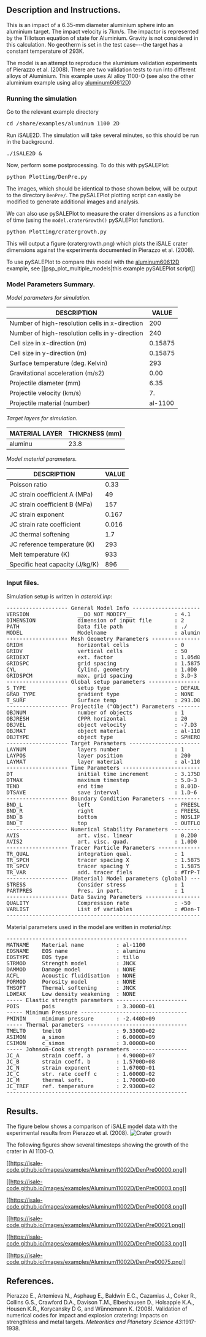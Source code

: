 ## Description and Instructions.

This is an impact of a 6.35-mm diameter aluminium sphere into an aluminium target. The impact velocity is 7km/s. The impactor is represented by the Tillotson equation of state for Aluminium. Gravity is not considered in this calculation. No geotherm is set in the test case---the target has a constant temperature of 293K.

The model is an attempt to reproduce the aluminium validation experiments of Pierazzo et al. (2008). There are two validation tests to run into different alloys of Aluminium. This example uses Al alloy 1100-O (see also the other aluminium example using alloy [aluminum60612D](https://github.com/isale-code/iSALE2D/wiki/Cratering-in-Aluminum-6061/))

### Running the simulation

Go to the relevant example directory
<pre>
cd <prefix>/share/examples/aluminum_1100_2D
</pre>

Run iSALE2D.  The simulation will take several minutes, so this should be run in the background.
<pre>
./iSALE2D &
</pre>

Now, perform some postprocessing. To do this with pySALEPlot:

<pre>
python Plotting/DenPre.py
</pre>

The images, which should be identical to those shown below, will be output to the directory `DenPre/`. The pySALEPlot plotting script can easily be modified to generate additional images and analysis.

We can also use pySALEPlot to measure the crater dimensions as a function of time (using the `model.craterGrowth()` pySALEPlot function).

<pre>
python Plotting/cratergrowth.py
</pre>

This will output a figure (cratergrowth.png) which plots the iSALE crater dimensions against the experiments documented in Pierazzo et al. (2008).

To use pySALEPlot to compare this model with the [aluminum60612D](https://github.com/isale-code/iSALE2D/wiki/Cratering-in-Aluminum-6061/) example, see [[psp_plot_multiple_models|this example pySALEPlot script]]

### Model Parameters Summary.

*Model parameters for simulation.*

| DESCRIPTION                                    |  VALUE  |
| ---------------------------------------------- | ------- |
| Number of high-resolution cells in x-direction | 200     |
| Number of high-resolution cells in y-direction | 240     |
| Cell size in x-direction (m)                   | 0.15875 |
| Cell size in y-direction (m)                   | 0.15875 |
| Surface temperature (deg. Kelvin)              | 293     |
| Gravitational acceleration (m/s2)              | 0.00    |
| Projectile diameter (mm)                       | 6.35    |
| Projectile velocity (km/s)                     | 7.      |
| Projectile material (number)                   | al-1100 |

*Target layers for simulation.*

| MATERIAL LAYER  |    THICKNESS (mm) |
| --------------- | ----------------- |
| aluminu         |             23.8  |

*Model material parameters.*

| DESCRIPTION | VALUE |
| ----------- | ----- |
| Poisson ratio | 0.33 |
| JC strain coefficient A (MPa) |49|
| JC strain coefficient B (MPa) |157|
| JC strain exponent |0.167|
| JC strain rate coefficient |0.016|
| JC thermal softening |1.7|
| JC reference temperature (K) |293|
| Melt temperature (K) |933|
| Specific heat capacity (J/kg/K) |896|

### Input files.

Simulation setup is written in *asteroid.inp*:
<pre>
------------------- General Model Info ---------------------------------
VERSION               __DO NOT MODIFY__             : 4.1
DIMENSION             dimension of input file       : 2
PATH                  Data file path                : ./
MODEL                 Modelname                     : aluminium_1100_2D
------------------- Mesh Geometry Parameters ---------------------------
GRIDH                 horizontal cells              : 0           : 200         : 50
GRIDV                 vertical cells                : 50          : 240         : 0
GRIDEXT               ext. factor                   : 1.05d0
GRIDSPC               grid spacing                  : 1.5875D-4
CYL                   Cylind. geometry              : 1.0D0
GRIDSPCM              max. grid spacing             : 3.D-3
------------------- Global setup parameters -----------------------------
S_TYPE                setup type                    : DEFAULT
GRAD_TYPE             gradient type                 : NONE
T_SURF                Surface temp                  : 293.D0
------------------- Projectile ("Object") Parameters --------------------
OBJNUM                number of objects             : 1
OBJRESH               CPPR horizontal               : 20
OBJVEL                object velocity               : -7.D3
OBJMAT                object material               : al-1100
OBJTYPE               object type                   : SPHEROID
------------------- Target Parameters ----------------------------------
LAYNUM                layers number                 : 1
LAYPOS                layer position                : 200
LAYMAT                layer material                : al-1100
------------------- Time Parameters ------------------------------------
DT                    initial time increment        : 3.175D-8
DTMAX                 maximum timestep              : 5.D-3
TEND                  end time                      : 8.01D-5
DTSAVE                save interval                 : 1.D-6
------------------- Boundary Condition Parameters ----------------------
BND_L                 left                          : FREESLIP
BND_R                 right                         : FREESLIP
BND_B                 bottom                        : NOSLIP
BND_T                 top                           : OUTFLOW
------------------- Numerical Stability Parameters ---------------------
AVIS                  art. visc. linear             : 0.2D0
AVIS2                 art. visc. quad.              : 1.0D0
------------------- Tracer Particle Parameters -------------------------
TR_QUAL               integration qual.             : 1
TR_SPCH               tracer spacing X              : 1.5875D-4   : 1.5875D-4
TR_SPCV               tracer spacing Y              : 1.5875D-4   : 1.5875D-4
TR_VAR                add. tracer fiels             : #TrP-TrT#
------------------- (Material) Model parameters (global) ---------------
STRESS                Consider stress               : 1
PARTPRES              Pres. in part.                : 1
------------------- Data Saving Parameters -----------------------------
QUALITY               Compression rate              : -50
VARLIST               List of variables             : #Den-Tmp-Pre-Sie-Yld-VEL#
------------------------------------------------------------------------
</pre>

Material parameters used in the model are written in *material.inp*:
<pre>
--------------------------------------------------------
MATNAME    Material name          : al-1100
EOSNAME    EOS name               : aluminu
EOSTYPE    EOS type               : tillo
STRMOD     Strength model         : JNCK
DAMMOD     Damage model           : NONE
ACFL       Acoustic fluidisation  : NONE
PORMOD     Porosity model         : NONE
THSOFT     Thermal softening      : JNCK
LDWEAK     Low density weakening  : NONE
----- Elastic strength parameters ----------------------
POIS       pois                   : 3.3000D-01
----- Minimum Pressure ---------------------------------
PMININ     minimum pressure       : -2.440D+09
----- Thermal parameters -------------------------------
TMELT0     tmelt0                 : 9.3300D+02
ASIMON     a_simon                : 6.0000D+09
CSIMON     c_simon                : 3.0000D+00
----- Johnson-Cook strength parameters -----------------
JC_A       strain coeff. a        : 4.9000D+07
JC_B       strain coeff. b        : 1.5700D+08
JC_N       strain exponent        : 1.6700D-01
JC_C       str. rate coeff c      : 1.6000D-02
JC_M       thermal soft.          : 1.7000D+00
JC_TREF    ref. temperature       : 2.9300D+02
--------------------------------------------------------
</pre>

## Results.

The figure below shows a comparison of iSALE model data with the experimental results from Pierazzo et al. (2008).
![Crater growth](https://isale-code.github.io/images/examples/Aluminum11002D/cratergrowth.png)

The following figures show several timesteps showing the growth of the crater in Al 1100-O.

[[https://isale-code.github.io/images/examples/Aluminum11002D/DenPre00000.png]]

[[https://isale-code.github.io/images/examples/Aluminum11002D/DenPre00003.png]]

[[https://isale-code.github.io/images/examples/Aluminum11002D/DenPre00008.png]]

[[https://isale-code.github.io/images/examples/Aluminum11002D/DenPre00021.png]]

[[https://isale-code.github.io/images/examples/Aluminum11002D/DenPre00033.png]]

[[https://isale-code.github.io/images/examples/Aluminum11002D/DenPre00075.png]]


## References.

Pierazzo E., Artemieva N., Asphaug E., Baldwin E.C., Cazamias J., Coker R., Collins G.S., Crawford D.A., Davison T.M., Elbeshausen D., Holsapple K.A., Housen K.R., Korycansky D G, and Wünnemann K. (2008). Validation of numerical codes for impact and explosion cratering: Impacts on strengthless and metal targets. _Meteoritics and Planetary Science_ *43*:1917-1938.